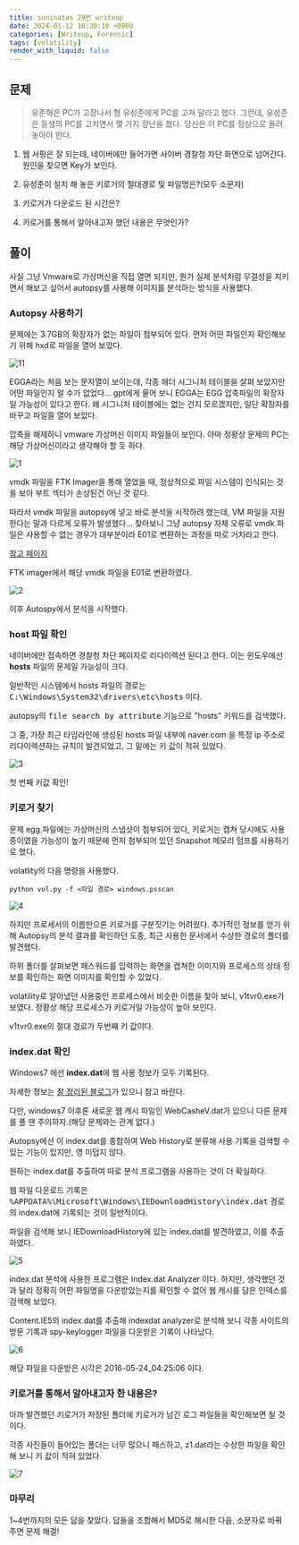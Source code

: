 ```yaml
---
title: suninatas 29번 writeup
date: 2024-01-12 10:30:10 +0900
categories: [Writeup, Forensic]
tags: [volatility]
render_with_liquid: false
---
```


## 문제
> 유준혁은 PC가 고장나서 형 유성준에게 PC를 고쳐 달라고 했다.
그런데, 유성준은 동생의 PC를 고치면서 몇 가지 장난을 쳤다.
당신은 이 PC를 정상으로 돌려 놓아야 한다.

1. 웹 서핑은 잘 되는데, 네이버에만 들어가면 사이버 경찰청 차단 화면으로 넘어간다. 원인을 찾으면 Key가 보인다.

2. 유성준이 설치 해 놓은 키로거의 절대경로 및 파일명은?(모두 소문자)

3. 키로거가 다운로드 된 시간은?

4. 키로거를 통해서 알아내고자 했던 내용은 무엇인가?

## 풀이

사실 그냥 Vmware로 가상머신을 직접 열면 되지만, 뭔가 실제 분석처럼 무결성을 지키면서 해보고 싶어서 autopsy를 사용해 이미지를 분석하는 방식을 사용했다.

### Autopsy 사용하기

문제에는 3.7GB의 확장자가 없는 파일이 첨부되어 있다.
먼저 어떤 파일인지 확인해보기 위해 hxd로 파일을 열어 보았다.

![11](/assets/img/posts/2024-01-12-hxd.png)

EGGA라는 처음 보는 문자열이 보이는데, 각종 헤더 시그니처 테이블을 살펴 보았지만 어떤 파일인지 알 수가 없었다...
gpt에게 물어 보니 EGGA는 EGG 압축파일의 확장자일 가능성이 있다고 한다. 왜 시그니처 테이블에는 없는 건지 모르겠지만, 일단 확장자를 바꾸고 파일을 열어 보았다.

압축을 해제하니 vmware 가상머신 이미지 파일들이 보인다. 아마 정황상 문제의 PC는 해당 가상머신이라고 생각해야 할 듯 하다.

![1](/assets/img/posts/2024-01-12-egg.png)

vmdk 파일을 FTK Imager을 통해 열었을 때, 정상적으로 파일 시스템이 인식되는 것을 보아 부트 섹터가 손상된건 아닌 것 같다.

따라서 vmdk 파일을 autopsy에 넣고 바로 분석을 시작하려 했는데, VM 파일을 지원한다는 말과 다르게 오류가 발생했다... 찾아보니 그냥 autopsy 자체 오류로 vmdk 파일은 사용할 수 없는 경우가 대부분이라 E01로 변환하는 과정을 따로 거치라고 한다.

[참고 페이지](https://sleuthkit.discourse.group/t/adding-a-disk-image-vmdk-format-failed/283/6)

FTK imager에서 해당 vmdk 파일을 E01로 변환하였다.

![2](/assets/img/posts/2024-01-12-e01.png)

이후 Autospy에서 분석을 시작했다.

### host 파일 확인

네이버에만 접속하면 경찰청 차단 페이지로 리다이렉션 된다고 한다. 이는 윈도우에선 <b>hosts</b> 파일의 문제일 가능성이 크다.

일반적인 시스템에서 hosts 파일의 경로는 <kbd>C:\Windows\System32\drivers\etc\hosts</kbd> 이다.

autopsy의 <kbd>file search by attribute</kbd> 기능으로 "hosts" 키워드를 검색했다.

그 중, 가장 최근 타임라인에 생성된 hosts 파일 내부에 naver.com 을 특정 ip 주소로 리다이렉션하는 규칙이 발견되었고, 그 밑에는 키 값이 적혀 있었다.

![3](/assets/img/posts/2024-01-12-hosts.png)

첫 번째 키값 확인!

### 키로거 찾기

문제 egg 파일에는 가상머신의 스냅샷이 첨부되어 있다, 키로거는 캡쳐 당시에도 사용중이였을 가능성이 높기 때문에 먼저 첨부되어 있던 Snapshot 메모리 덤프를 사용하기로 했다.  

volatlity의 다음 명령을 사용했다.
```shell
python vol.py -f <파일 경로> windows.psscan
```

![4](/assets/img/posts/2024-01-12-psscan.png)

하지만 프로세서의 이름만으론 키로거를 구분짓기는 어려웠다.
추가적인 정보를 얻기 위해 Autopsy의 분석 결과를 확인하던 도중, 최근 사용한 문서에서 수상한 경로의 폴더를 발견했다.

하위 폴더를 살펴보면 패스워드를 입력하는 화면을 캡쳐한 이미지와 프로세스의 상태 정보를 확인하는 화면 이미지를 확인할 수 있었다.

volatility로 알아냈던 사용중인 프로세스에서 비슷한 이름을 찾아 보니, v1tvr0.exe가 보였다.
정황상 해당 프로세스가 키로거일 가능성이 높아 보인다.

v1tvr0.exe의 절대 경로가 두번째 키 값이다.

### index.dat 확인

Windows7 에선 <b>index.dat</b>에 웹 사용 정보가 모두 기록된다.

자세한 정보는 [잘 정리된 블로그](http://forensic-proof.com/archives/4004)가 있으니 참고 바란다.

다만, windows7 이후론 새로운 웹 캐시 파일인 WebCasheV.dat가 있으니 다른 문제를 풀 땐 주의하자.(해당 문제와는 관계 없다.)

Autopsy에선 이 index.dat를 종합하여 Web History로 분류해 사용 기록을 검색할 수 있는 기능이 있지만, 영 미덥지 않다.

원하는 index.dat를 추출하여 따로 분석 프로그램을 사용하는 것이 더 확실하다.

웹 파일 다운로드 기록은 <kbd>%APPDATA%\Microsoft\Windows\IEDownloadHistory\index.dat</kbd> 경로의 index.dat에 기록되는 것이 일반적이다.

파일을 검색해 보니 IEDownloadHistory에 있는 index.dat를 발견하였고, 이를 추출하였다.

![5](/assets/img/posts/2024-01-12-findyou.png)

index.dat 분석에 사용한 프로그램은 Index.dat Analyzer 이다.
하지만, 생각했던 것과 달리 정확히 어떤 파일명을 다운받았는지를 확인할 수 없어 웹 캐시를 담은 인덱스를 검색해 보았다.

Content.IE5의 index.dat를 추출해 indexdat analyzer로 분석해 보니 각종 사이트의 방문 기록과 spy-keylogger 파일을 다운받은 기록이 나타났다.

![6](/assets/img/posts/2024-01-12-logfind.png)

해당 파일을 다운받은 시각은 2016-05-24_04:25:06 이다.

### 키로거를 통해서 알아내고자 한 내용은?

아까 발견했던 키로거가 저장된 폴더에 키로거가 남긴 로그 파일들을 확인해보면 될 것이다.

각종 사진들이 들어있는 폴더는 너무 많으니 패스하고, z1.dat라는 수상한 파일을 확인해 보니 키 값이 적혀 있었다.

![7](/assets/img/posts/2024-01-12-lastkey.png)

### 마무리

1~4번까지의 모든 답을 찾았다. 답들을 조합해서 MD5로 해시한 다음, 소문자로 바꿔 주면 문제 해결!